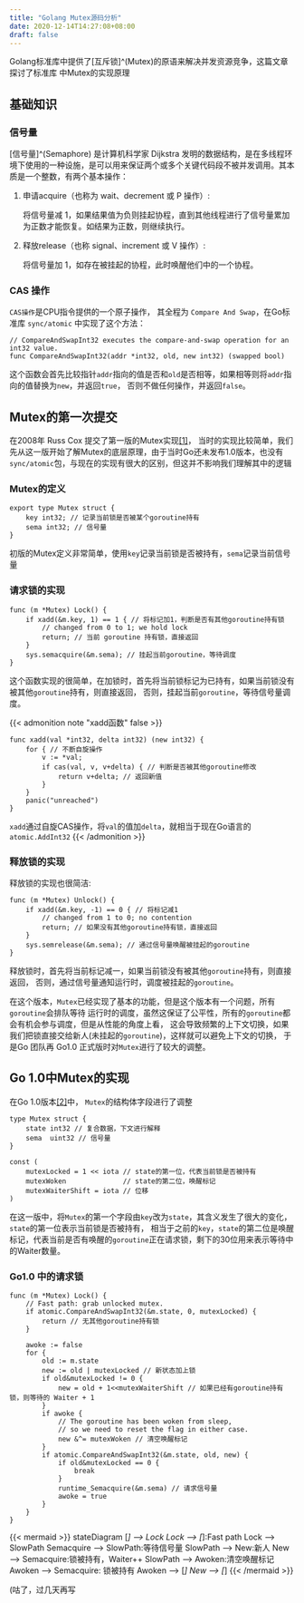 ```yaml
---
title: "Golang Mutex源码分析"
date: 2020-12-14T14:27:08+08:00
draft: false
---
```


Golang标准库中提供了[互斥锁]^(Mutex)的原语来解决并发资源竞争，这篇文章探讨了标准库
中Mutex的实现原理

<!--more-->

## 基础知识

### 信号量

[信号量]^(Semaphore) 是计算机科学家 Dijkstra 发明的数据结构，是在多线程环境下使用的一种设施，是可以用来保证两个或多个关键代码段不被并发调用。其本质是一个整数，有两个基本操作：

1. 申请acquire（也称为 wait、decrement 或 P 操作）:

    将信号量减 1，如果结果值为负则挂起协程，直到其他线程进行了信号量累加为正数才能恢复。如结果为正数，则继续执行。

2. 释放release（也称 signal、increment 或 V 操作）:

    将信号量加 1，如存在被挂起的协程，此时唤醒他们中的一个协程。

### CAS 操作

`CAS操作`是CPU指令提供的一个原子操作， 其全程为 `Compare And Swap`，在Go标准库 `sync/atomic` 中实现了这个方法：

```golang
// CompareAndSwapInt32 executes the compare-and-swap operation for an int32 value.
func CompareAndSwapInt32(addr *int32, old, new int32) (swapped bool)
```

这个函数会首先比较指针`addr`指向的值是否和`old`是否相等，如果相等则将`addr`指向的值替换为`new`，并返回`true`，
否则不做任何操作，并返回`false`。

## Mutex的第一次提交

在2008年 Russ Cox 提交了第一版的Mutex实现[[1]](https://github.com/golang/go/blob/bf3dd3f0efe5b45947a991e22660c62d4ce6b671/src/lib/sync/mutex.go)，
当时的实现比较简单，我们先从这一版开始了解Mutex的底层原理，由于当时Go还未发布1.0版本，也没有`sync/atomic`包，与现在的实现有很大的区别，但这并不影响我们理解其中的逻辑

### Mutex的定义

```golang
export type Mutex struct {
    key int32; // 记录当前锁是否被某个goroutine持有
    sema int32; // 信号量
}
```

初版的Mutex定义非常简单，使用`key`记录当前锁是否被持有，`sema`记录当前信号量

### 请求锁的实现

```golang
func (m *Mutex) Lock() {
    if xadd(&m.key, 1) == 1 { // 将标记加1，判断是否有其他goroutine持有锁
        // changed from 0 to 1; we hold lock
        return; // 当前 goroutine 持有锁，直接返回
    }
    sys.semacquire(&m.sema); // 挂起当前goroutine，等待调度
}
```

这个函数实现的很简单，在加锁时，首先将当前锁标记为已持有，如果当前锁没有被其他`goroutine`持有，则直接返回，
否则，挂起当前`goroutine`，等待信号量调度。

{{< admonition note "xadd函数" false >}}

```golang
func xadd(val *int32, delta int32) (new int32) {
    for { // 不断自旋操作
        v := *val;
        if cas(val, v, v+delta) { // 判断是否被其他goroutine修改
            return v+delta; // 返回新值
        }
    }
    panic("unreached")
}
```

`xadd`通过自旋CAS操作，将`val`的值加`delta`，就相当于现在Go语言的`atomic.AddInt32`
{{< /admonition >}}

### 释放锁的实现

释放锁的实现也很简洁:

```golang
func (m *Mutex) Unlock() {
    if xadd(&m.key, -1) == 0 { // 将标记减1
        // changed from 1 to 0; no contention
        return; // 如果没有其他goroutine持有锁，直接返回
    }
    sys.semrelease(&m.sema); // 通过信号量唤醒被挂起的goroutine
}
```

释放锁时，首先将当前标记减一，如果当前锁没有被其他`goroutine`持有，则直接返回，
否则，通过信号量通知运行时，调度被挂起的`goroutine`。

在这个版本，`Mutex`已经实现了基本的功能，但是这个版本有一个问题，所有`goroutine`会排队等待
运行时的调度，虽然这保证了公平性，所有的`goroutine`都会有机会参与调度，但是从性能的角度上看，
这会导致频繁的上下文切换，如果我们把锁直接交给新人(未挂起的`goroutine`)，这样就可以避免上下文的切换，
于是Go 团队再 Go1.0 正式版时对`Mutex`进行了较大的调整。

## Go 1.0中Mutex的实现

在Go 1.0版本[[2]](https://github.com/golang/go/blob/release-branch.go1/src/pkg/sync/mutex.go)中，
`Mutex`的结构体字段进行了调整

```golang
type Mutex struct {
    state int32 // 复合数据，下文进行解释
    sema  uint32 // 信号量
}

const (
    mutexLocked = 1 << iota // state的第一位，代表当前锁是否被持有
    mutexWoken              // state的第二位，唤醒标记
    mutexWaiterShift = iota // 位移
)
```

在这一版中，将`Mutex`的第一个字段由`key`改为`state`，其含义发生了很大的变化，`state`的第一位表示当前锁是否被持有，
相当于之前的`key`，`state`的第二位是唤醒标记，代表当前是否有唤醒的`goroutine`正在请求锁，剩下的30位用来表示等待中
的Waiter数量。

### Go1.0 中的请求锁

```golang
func (m *Mutex) Lock() {
    // Fast path: grab unlocked mutex.
    if atomic.CompareAndSwapInt32(&m.state, 0, mutexLocked) { 
        return // 无其他goroutine持有锁
    }

    awoke := false 
    for {
        old := m.state
        new := old | mutexLocked // 新状态加上锁
        if old&mutexLocked != 0 {
            new = old + 1<<mutexWaiterShift // 如果已经有goroutine持有锁，则等待的 Waiter + 1
        }
        if awoke {
            // The goroutine has been woken from sleep,
            // so we need to reset the flag in either case.
            new &^= mutexWoken // 清空唤醒标记
        }
        if atomic.CompareAndSwapInt32(&m.state, old, new) {
            if old&mutexLocked == 0 {
                break
            }
            runtime_Semacquire(&m.sema) // 请求信号量
            awoke = true
        }
    }
}
```

{{< mermaid >}}
stateDiagram
    [*] --> Lock
    Lock --> [*]:Fast path
    Lock --> SlowPath
    Semacquire --> SlowPath:等待信号量
    SlowPath --> New:新人
    New --> Semacquire:锁被持有，Waiter++
    SlowPath --> Awoken:清空唤醒标记
    Awoken --> Semacquire: 锁被持有
    Awoken --> [*]
    New --> [*]
{{< /mermaid >}}

(咕了，过几天再写
